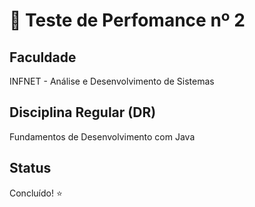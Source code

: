 # 📝 Teste de Perfomance nº 2

## Faculdade
INFNET - Análise e Desenvolvimento de Sistemas 

## Disciplina Regular (DR)
Fundamentos de Desenvolvimento com Java

## Status
Concluído! ⭐
<!--- {Andamento 🕗| Concluído! ⭐} --->
